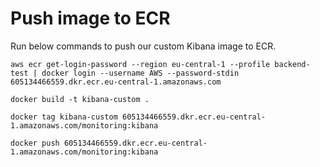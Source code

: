 # Push image to ECR
Run below commands to push our custom Kibana image to ECR.
```
aws ecr get-login-password --region eu-central-1 --profile backend-test | docker login --username AWS --password-stdin 605134466559.dkr.ecr.eu-central-1.amazonaws.com
```

```
docker build -t kibana-custom .
```

```
docker tag kibana-custom 605134466559.dkr.ecr.eu-central-1.amazonaws.com/monitoring:kibana
```

```
docker push 605134466559.dkr.ecr.eu-central-1.amazonaws.com/monitoring:kibana
```